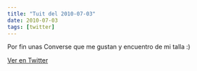 ```yaml
---
title: "Tuit del 2010-07-03"
date: 2010-07-03
tags: [twitter]
---
```


Por fin unas Converse que me gustan y encuentro de mi talla :)



[Ver en Twitter](https://twitter.com/i/web/status/17656886887)
